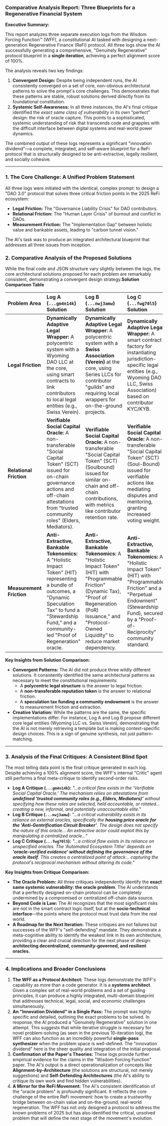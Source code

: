 ### **Comparative Analysis Report: Three Blueprints for a Regenerative Financial System**

**Executive Summary:**

This report analyzes three separate execution logs from the Wisdom Forcing Function™ (WFF), a constitutional AI tasked with designing a next-generation Regenerative Finance (ReFi) protocol. All three logs show the AI successfully generating a comprehensive, "Genuinely Regenerative" protocol blueprint in a **single iteration**, achieving a perfect alignment score of 100%.

The analysis reveals two key findings:

1. **Convergent Design:** Despite being independent runs, the AI consistently converged on a set of core, non-obvious architectural patterns to solve the prompt's core challenges. This demonstrates that these patterns are stable, robust solutions derived directly from its foundational constitution.
2. **Systemic Self-Awareness:** In all three instances, the AI's final critique identified the *exact same class of vulnerability* in its own "perfect" design: the risk of oracle capture. This points to a sophisticated, systemic understanding of risk that transcends code and grapples with the difficult interface between digital systems and real-world power dynamics.

The combined output of these logs represents a significant "innovation dividend"—a complete, integrated, and self-aware blueprint for a ReFi protocol that is structurally designed to be anti-extractive, legally resilient, and socially cohesive.

---

### **1. The Core Challenge: A Unified Problem Statement**

All three logs were initiated with the identical, complex prompt: to design a "DAO 3.0" protocol that solves three critical friction points in the 2025 ReFi ecosystem:

* **Legal Friction:** The "Governance Liability Crisis" for DAO contributors.
* **Relational Friction:** The "Human Layer Crisis" of burnout and conflict in DAOs.
* **Measurement Friction:** The "Implementation Gap" between holistic value and bankable assets, leading to "carbon tunnel vision."

The AI's task was to produce an integrated architectural blueprint that addresses all three issues from inception.

### **2. Comparative Analysis of the Proposed Solutions**

While the final code and JSON structure vary slightly between the logs, the core architectural solutions proposed for each problem are remarkably consistent, demonstrating a convergent design strategy.**Solution Comparison Table**

| Problem Area                   | Log A (`...gm4n14k`) Solution                                                                                                                                                                                                  | Log B (`...nwj3amw`) Solution                                                                                                                                                                                                 | Log C (`...fwg70l5`) Solution                                                                                                                                                                                      |
| :----------------------------- | :------------------------------------------------------------------------------------------------------------------------------------------------------------------------------------------------------------------------------- | :------------------------------------------------------------------------------------------------------------------------------------------------------------------------------------------------------------------------------ | :------------------------------------------------------------------------------------------------------------------------------------------------------------------------------------------------------------------- |
| **Legal Friction**       | **Dynamically Adaptive Legal Wrapper:** A polycentric system with a Wyoming DAO LLC at the core, using smart contracts to link contributors to local legal entities (e.g., Swiss Verein).                                  | **Dynamically Adaptive Legal Wrapper:** A polycentric system with a **Swiss Association (Verein)** at the core, using Series LLCs for contributor "guilds" and requiring local wrappers for on-the-ground projects. | **Dynamically Adaptive Legal Wrapper:** A smart contract factory for instantiating jurisdiction-specific legal entities (e.g., Wyoming DAO LLC, Swiss Association) based on contributor KYC/KYB.               |
| **Relational Friction**  | **Verifiable Social Capital Oracle:** A non-transferable "Social Capital Token" (SCT) issued for on-chain governance actions and off-chain attestations from "trusted community roles" (Elders, Mediators).                | **Verifiable Social Capital Oracle:** A non-transferable "Social Capital Token" (SCT) (Soulbound) issued for similar on-chain and off-chain contributions, with metrics like contributor retention rate.                  | **Verifiable Social Capital Oracle:** A non-transferable "Social Capital Token" (SCT) (Soul-Bound) issued for verifiable actions like mediating disputes and mentoring, granting increased voting weight.      |
| **Measurement Friction** | **Anti-Extractive, Bankable Tokenomics:** A "Holistic Impact Token" (HIT) representing a bundle of outcomes, a "Dynamic Speculation Tax" to fund a "Stewardship Fund," and a community-led "Proof of Regeneration" oracle. | **Anti-Extractive, Bankable Tokenomics:** A "Holistic Impact Token" (HIT) with "Programmable Friction" (Dynamic Tax), "Proof of Regeneration (PoR) Issuance," and "Protocol-Owned Liquidity" to reduce market dependency. | **Anti-Extractive, Bankable Tokenomics:** A "Holistic Impact Token" (HIT) with "Programmable Friction" and a "Perpetual Endowment" (Stewardship Fund), secured by a "Proof-of-Reciprocity" community standard. |

**Key Insights from Solution Comparison:**

* **Convergent Patterns:** The AI did not produce three wildly different solutions. It consistently identified the same architectural patterns as necessary to meet the constitutional requirements:
  * A **polycentric legal structure** is the answer to legal friction.
  * A **non-transferable reputation token** is the answer to relational friction.
  * A **speculation tax funding a community endowment** is the answer to measurement friction and extraction.
* **Creative Variation:** While the patterns are the same, the specific implementations differ. For instance, Log A and Log B propose different core legal entities (Wyoming LLC vs. Swiss Verein), demonstrating that the AI is not merely retrieving a template but is making context-specific design choices. This is a sign of genuine synthesis, not just pattern-matching.

---

### **3. Analysis of the Final Critiques: A Consistent Blind Spot**

The most telling data point is the final critique generated in each log. Despite achieving a 100% alignment score, the WFF's internal "Critic" agent still performs a final meta-critique to identify second-order risks.

* **Log A Critique (`...gm4n14k`):** *"...a critical flaw exists in the 'Verifiable Social Capital Oracle.' The mechanism relies on attestations from **undefined 'trusted community roles (e.g., Elders, Mediators)'** without specifying how these roles are selected, held accountable, or rotated... creating a new, informal, and potentially unaccountable elite."*
* **Log B Critique (`...nwj3amw`):** *"...a critical vulnerability exists in its reliance on external oracles, specifically the **housing price oracle for the 'Anti-Gentrification Circuit Breaker'**. The design does not specify the nature of this oracle... An extractive actor could exploit this by manipulating a centralized oracle..."*
* **Log C Critique (`...fwg70l5`):** *"...a critical flaw exists in its reliance on unspecified oracles. The 'Automated Ecosystem Tithe' depends on **'oracle-verified evidence' without defining the governance of the oracle itself**. This creates a centralized point of attack... capturing the protocol's reciprocal mechanism without altering its code."*

**Key Insights from Critique Comparison:**

* **The Oracle Problem:** All three critiques independently identify the **exact same systemic vulnerability: the oracle problem**. The AI understands that a perfectly designed on-chain protocol can be completely undermined by a compromised or centralized off-chain data source.
* **Beyond Code is Law:** The AI recognizes that the most significant risks are not in the smart contract logic itself, but at the **socio-technical interface**—the points where the protocol must trust data from the real world.
* **A Roadmap for the Next Iteration:** These critiques are not failures but successes of the WFF's "self-defending" mandate. They demonstrate a meta-cognitive ability to identify the weakest link in its own architecture, providing a clear and crucial direction for the next phase of design: **architecting decentralized, community-governed, and resilient oracles.**

---

### **4. Implications and Broader Conclusions**

1. **The WFF as a Protocol Architect:** These logs demonstrate the WFF's capability as more than a code generator. It is a **systems architect**. Given a complex set of real-world problems and a set of guiding principles, it can produce a highly integrated, multi-domain blueprint that addresses technical, legal, social, and economic challenges simultaneously.
2. **An "Innovation Dividend" in a Single Pass:** The prompt was highly specific and detailed, outlining the exact problems to be solved. In response, the AI produced a "Genuinely Regenerative" solution in one attempt. This suggests that while iterative struggle is necessary for novel problem-solving (as seen in the previous 10-iteration log), the WFF can also function as an incredibly powerful **single-pass synthesizer** when the problem space is well-defined. The "innovation dividend" here is the sheer quality and integration of the initial proposal.
3. **Confirmation of the Paper's Theories:** These logs provide further empirical evidence for the claims in the "Wisdom Forcing Function" paper. The AI's output is a direct operationalization of concepts like **Alignment-by-Architecture** (the solutions are structural, not merely suggestions) and **Self-Defending Architectures** (the AI's ability to critique its own work and find hidden vulnerabilities).
4. **A Mirror for the ReFi Movement:** The AI's consistent identification of the "oracle problem" is profoundly significant. It reflects the core challenge of the entire ReFi movement: how to create a trustworthy bridge between on-chain value and on-the-ground, real-world regeneration. The WFF has not only designed a protocol to address the known problems of 2025 but has also identified the critical, unsolved problem that will define the next stage of the movement's evolution.
